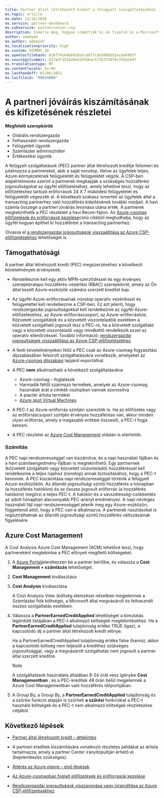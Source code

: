 ```yaml
---
title: Partner által létrehozott kredit a felügyelt szolgáltatásokhoz
ms.topic: article
ms.date: 12/16/2020
ms.service: partner-dashboard
ms.subservice: partnercenter-csp
description: Ismerje meg, hogyan számítják ki és fizetik ki a Microsoft partner által létrehozott kreditet (PEC) a felügyelt szolgáltatásokhoz, és hogy miként biztosítható a jogosultsága.
author: adamyeh
ms.author: adamyeh
ms.localizationpriority: high
ms.custom: SEOMAY.20
ms.openlocfilehash: 010f74164b0428a5cd6ffcde5000b52ac6a6993f
ms.sourcegitcommit: d37a3f353426e52dfbbac577b7576f9c3f6d2ddf
ms.translationtype: MT
ms.contentlocale: hu-HU
ms.lasthandoff: 02/06/2021
ms.locfileid: "99624000"
---
```

# <a name="how-the-partner-earned-credit-is-calculated-and-paid"></a>A partneri jóváírás kiszámításának és kifizetésének részletei

**Megfelelő szerepkörök**

- Globális rendszergazda
- Felhasználói rendszergazda
- Felügyeleti ügynök
- Számlázási adminisztrátor
- Értékesítési ügynök

A felügyelt szolgáltatások (PEC) partner által létrehozott kreditje felismeri és jutalmazza a partnereket, akik a saját nonstop, illetve az ügyfelek teljes, Azure-környezetének felügyeletét és felügyeletét végzik. A CSP-ben alapértelmezés szerint a partnerek megkapják a szükséges hozzáférési jogosultságokat az ügyfél előfizetéséhez, amely lehetővé teszi, hogy az előfizetéshez tartozó erőforrások 24 X 7 működési felügyeletét és felügyeletét végezzék el. A következő szakasz ismerteti az ügyfelek által a transacting partnerhez való hozzáférés kiépítésének további módjait. A havi számla összege a partneri jóváírás levonása utána érték. A partnerek megtekinthetik a PEC részleteit a havi Recon-fájlon. Az [Azure-csomag előfizetések és erőforrások kezelése](azure-plan-manage.md)című cikkből megtudhatja, hogy az ügyfél hogyan építhet ki hozzáférést a transacting partnerhez.

Olvassa el [a rendszergazdai jogosultságok visszaállítása az Azure CSP-előfizetésekhez](revoke-reinstate-csp.md) lehetőséget is.

## <a name="eligibility"></a>Támogathatósági

A partner által létrehozott kredit (PEC) megszerzéséhez a következő követelmények érvényesek: 

- Rendelkeznie kell egy aktív MPN-szerződéssel és egy érvényes szerepköralapú hozzáférés-vezérlési (RBAC) szerepkörrel, amely az Ön által kezelt Azure-eszközök számára szerzett kreditet kap.

- Az ügyfél Azure-erőforrásainak nonstop operatív vezérléssel és felügyelettel kell rendelkeznie a CSP-ben. Ez azt jelenti, hogy rendszergazdai jogosultságokkal kell rendelkeznie az ügyfél Azure-előfizetéséhez, az Azure-erőforráscsoport, az Azure-erőforráshoz. Közvetett szolgáltatók és a közvetett viszonteladóik esetében a közvetett szolgáltató jogosult lesz a PEC-re, ha a közvetett szolgáltató vagy a közvetett viszonteladó vagy mindkettő rendelkezik ezzel az operatív ellenőrzéssel. További információ: [rendszergazdai jogosultságok visszaállítása az Azure CSP-előfizetésekhez](./revoke-reinstate-csp.md).

- A fenti követelményeken felül a PEC csak az Azure-csomag fogyasztási díjszabásában felsorolt szolgáltatásokra vonatkozik, amelyeket az [Azure-csomag díjszabási](https://partner.microsoft.com/commerce/sales) lapjáról exportálhat.

- A PEC **nem** alkalmazható a következő szolgáltatásokra:
    - Azure-csomag – foglalások
    - Harmadik féltől származó termékek, amelyek az Azure-csomag használati árát a címkék oszlopban vannak azonosítva
    - A piactér árlista termékei
    - [Azure spot Virtual Machines](https://partner.microsoft.com/resources/collection/azure-spot-in-csp#/)

- A PEC-t az Azure-erőforrás szintjén szerezték le. Ha az előfizetés vagy az erőforráscsoport szintjén érvényes hozzáférése van, akkor minden olyan erőforrás, amely a magasabb entitást összesíti, a PEC-t fogja keresni.

- A PEC részletei az [Azure Cost Management](/azure/cost-management-billing/costs/get-started-partners) oldalán is elérhetők.

### <a name="calculation"></a>Számítás

A PEC napi rendszerességgel van kiszámítva, és a napi használati fájlban és a havi számlaengedmény-fájlban is megtekinthető. Egy partnernek (közvetett szolgáltató vagy közvetett viszonteladó) hozzáféréssel kell rendelkeznie a teljes naphoz (nonstop) annak biztosításához, hogy a PEC-t keresnek. A PEC kiszámítása napi rendszerességgel történik a felügyelt Azure-eszközökön. Az állandó jogosultsági szintű hozzáférés a hónapban (a hozzáférés hatóköre) és az összes jogosult erőforrás (a hozzáférés hatóköre) megőrzi a teljes PEC-t. A hatókör-és a sávszélesség-csökkentés az adott hónapban alacsonyabb PEC-arányt eredményez. A napi névleges használati fájl napi rendszerességgel jelenik meg egy Azure-eszközön, függetlenül attól, hogy a PEC van-e alkalmazva. A partnerek riasztásokat is regisztrálhatnak az állandó jogosultsági szintű hozzáférés változásainak figyelésére.

## <a name="azure-cost-management"></a>Azure Cost Management

A Cost Analysis Azure Cost Management (ACM) lehetővé teszi, hogy partnereként megtekintse a PEC előnyeit megillető költségeket.  

1. A [Azure Portal](https://portal.azure.com)jelentkezzen be a partner bérlőbe, és válassza a **Cost Management + számlázás** lehetőséget.

2. **Cost Management** kiválasztása

3. **Cost Analysis** kiválasztása

   A Cost Analysis View (költség elemzése) nézetben megjelennek a Számlázási fiók költségei, a Microsoft által megvásárolt és felhasznált összes szolgáltatás esetében.

4. Válassza a **PartnerEarnedCreditApplied** lehetőséget a kimutatás legördülő listájában a PEC-t alkalmazó költségek megtekintéséhez. Ha a **PartnerEarnedCreditApplied** tulajdonság értéke TRUE (igaz), a kapcsolódó díj a partner által létrehozott kredit előnye. 

   Ha a PartnerEarnedCreditApplied tulajdonság értéke false (hamis), akkor a kapcsolódó költség nem teljesült a kredithez szükséges jogosultsággal, vagy a megvásárolt szolgáltatás nem jogosult a partner által szerzett kreditre.

   >[!NOTE] 
   >A szolgáltatások használata általában 8-24 órát vesz igénybe **Cost Managementban** , és a PEC-kreditek 48 órán belül megjelennek a Azure Cost Managementban való hozzáférés időpontjában.

5. A Group By, a Group By, a **PartnerEarnedCreditApplied** tulajdonság és a szűrési funkció alapján is szűrheti **a szűrési** funkciókat a PEC-t használó költségek és a PEC-t nem alkalmazó költségek részletezése céljából.

## <a name="next-steps"></a>Következő lépések

- [Partner által létrehozott kredit – áttekintés](partner-earned-credit.md)

- A partneri kreditek kiszámítására vonatkozó részletes példákat az árlista tartalmazza, amely a partner Center irányítópultján érhető el (bejelentkezés szükséges).

- [Áttérés az Azure planre – első lépések](azure-plan-get-started.md)

- [Az Azure-csomagban foglalt előfizetések és erőforrások kezelése](azure-plan-manage.md)

- [Rendszergazdai jogosultságok visszavonása vagy újraindítása az Azure CSP-előfizetésekhez](revoke-reinstate-csp.md)
